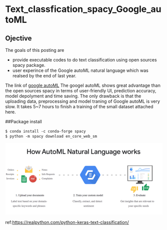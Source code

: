 # Text_classfication_spacy_Google_autoML

## Ojective
The goals of this posting are 
- provide executable codes to do text classification using open sources spacy package. 
- user experince of the Google autoML natural language which was realsed by the end of last year.

The link of [google autoML](https://cloud.google.com/natural-language/#how-automl-natural-language-works)
The googel autoML shows great advantage than the open sources spacy in terms of user-friendly UI, prediction accuracy, model depolyment and time saving. The only drawback is that the uploading data, preprocessing  and model traning of Google autoML is very slow. It takes 5~7 hours to finish a training of the small dataset attached here.

##Package install

    $ conda install -c conda-forge spacy
    $ python -m spacy download en_core_web_sm
    
![Alt text](Google_auto_ML.png?raw=true "Optional Title")    


ref:https://realpython.com/python-keras-text-classification/
